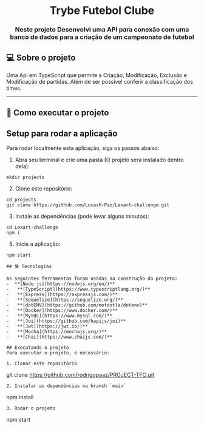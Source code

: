 <h1 align="center">Trybe Futebol Clube</h1>

<h3 align="center">Neste projeto Desenvolvi uma API para conexão com uma banco de dados para a criação de um campeonato de futebol</h3>

## 💻 Sobre o projeto

Uma Api em TypeScript que permite a Criação, Modificação, Exclusão e Modificação de partidas.
Além de ser possivel conferir a classificação dos times.

---
## 🚀 Como executar o projeto

## Setup para rodar a aplicação
Para rodar localmente esta aplicação, siga os passos abaixo:

1.  Abra seu terminal e crie uma pasta (O projeto será instalado dentro dela):

```
mkdir projects
```

2.  Clone este repositório:

```
cd projects
git clone https://github.com/LucasH-Paz/Lexart-challenge.git
```

3.  Instale as dependências (pode levar alguns minutos):

```
cd Lexart-challenge
npm i
```

5.  Inicie a aplicação:
```
npm start

## 🛠 Tecnologias

As seguintes ferramentas foram usadas na construção do projeto:
-  **[Node.js](https://nodejs.org/en/)**
-   **[TypeScript](https://www.typescriptlang.org/)**
-   **[Express](https://expressjs.com/)**
-   **[Sequelize](https://sequelize.org/)**
-   **[dotENV](https://github.com/motdotla/dotenv)**
-   **[Docker](https://www.docker.com/)**
-   **[MySQL](https://www.mysql.com/)**
-   **[Joi](https://github.com/hapijs/joi)**
-   **[Jwt](https://jwt.io/)**
-   **[Mocha](https://mochajs.org/)**
-   **[Chai](https://www.chaijs.com/)**

## Executando o projeto
Para executar o projeto, é necessário:

1. Clonar este repositório
  ```
  git clone https://github.com/rodrigopaaz/PROJECT-TFC.git
  ```
2. Instalar as dependências na branch `main`
  ```
  npm install
  ```
3. Rodar o projeto
  ```
  npm start
  ```

